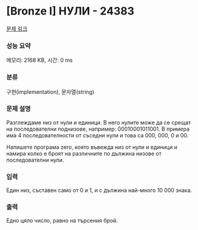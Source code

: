 # [Bronze I] НУЛИ - 24383 

[문제 링크](https://www.acmicpc.net/problem/24383) 

### 성능 요약

메모리: 2168 KB, 시간: 0 ms

### 분류

구현(implementation), 문자열(string)

### 문제 설명

<p>Разглеждаме низ от нули и единици. В него нулите може да се срещат на последователни поднизове, например: 00010001011001. В примера има 4 последователности от съседни нули и това са 000, 000, 0 и 00.</p>

<p>Напишете програма zero, която въвежда низ от нули и единици и намира колко е броят на различните по дължина низове от последователни нули.</p>

### 입력 

 <p>Един низ, съставен само от 0 и 1, и с дължина най-много 10 000 знака.</p>

### 출력 

 <p>Едно цяло число, равно на търсения брой.</p>

